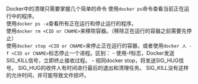 Docker中的清理只需要掌握几个简单的命令
使用`docker ps`命令查看当前正在运行中的程序。<br>
使用`docker ps -a`查看所有正在运行和停止运行的程序。<br>
使用`docker rm <CID or CNAME>`来移除容器。（移除正在运行的容器之前需要先停止）<br>
使用`docker stop <CID or CNAME>`来停止正在运行的容器，或者使用`docker 人 -f <CID or CNAME>`标志停止一个进程。区别：
    - 使用-f标志，Docker发送SIG_KILL信号，立即终止接收过程。
    - 视同docker stop，将发送SIG_HUG信号。
    SIG_HUG的收件人有时间进行最后的退出和清理任务。
    SIG_KILL没有这样的允许时间，并可能导致文件损坏。